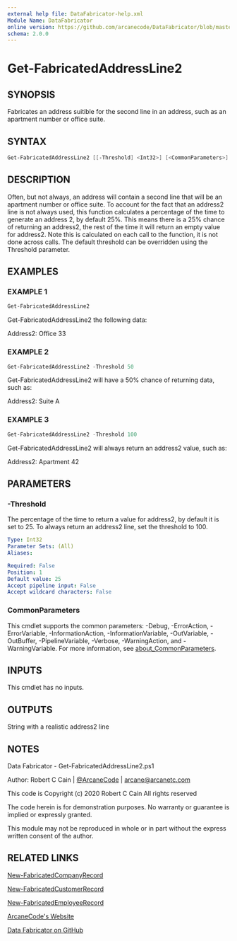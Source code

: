 ```yaml
---
external help file: DataFabricator-help.xml
Module Name: DataFabricator
online version: https://github.com/arcanecode/DataFabricator/blob/master/Documentation/New-FabricatedCompanyRecord.md
schema: 2.0.0
---
```


# Get-FabricatedAddressLine2

## SYNOPSIS

Fabricates an address suitible for the second line in an address, such as an apartment number or office suite.

## SYNTAX

```powershell
Get-FabricatedAddressLine2 [[-Threshold] <Int32>] [<CommonParameters>]
```

## DESCRIPTION

Often, but not always, an address will contain a second line that will be an apartment number or office suite.
To account for the fact that an address2 line is not always used, this function calculates a percentage of the time to generate an address 2, by default 25%.
This means there is a 25% chance of returning an address2, the rest of the time it will return an empty value for address2.
Note this is calculated on each call to the function, it is not done across calls.
The default threshold can be overridden using the Threshold parameter.

## EXAMPLES

### EXAMPLE 1

```powershell
Get-FabricatedAddressLine2
```

Get-FabricatedAddressLine2 the following data:

Address2: Office 33

### EXAMPLE 2

```powershell
Get-FabricatedAddressLine2 -Threshold 50
```

Get-FabricatedAddressLine2 will have a 50% chance of returning data, such as:

Address2: Suite A

### EXAMPLE 3

```powershell
Get-FabricatedAddressLine2 -Threshold 100
```

Get-FabricatedAddressLine2 will always return an address2 value, such as:

Address2: Apartment 42

## PARAMETERS

### -Threshold

The percentage of the time to return a value for address2, by default it is set to 25.
To always return an address2 line, set the threshold to 100.

```yaml
Type: Int32
Parameter Sets: (All)
Aliases:

Required: False
Position: 1
Default value: 25
Accept pipeline input: False
Accept wildcard characters: False
```

### CommonParameters

This cmdlet supports the common parameters: -Debug, -ErrorAction, -ErrorVariable, -InformationAction, -InformationVariable, -OutVariable, -OutBuffer, -PipelineVariable, -Verbose, -WarningAction, and -WarningVariable. For more information, see [about_CommonParameters](http://go.microsoft.com/fwlink/?LinkID=113216).

## INPUTS

This cmdlet has no inputs.

## OUTPUTS

String with a realistic address2 line

## NOTES

Data Fabricator - Get-FabricatedAddressLine2.ps1

Author: Robert C Cain | [@ArcaneCode](https://twitter.com/arcanecode) | arcane@arcanetc.com

This code is Copyright (c) 2020 Robert C Cain All rights reserved

The code herein is for demonstration purposes.
No warranty or guarantee is implied or expressly granted.

This module may not be reproduced in whole or in part without
the express written consent of the author.

## RELATED LINKS

[New-FabricatedCompanyRecord](https://github.com/arcanecode/DataFabricator/blob/master/Documentation/New-FabricatedCompanyRecord.md)

[New-FabricatedCustomerRecord](https://github.com/arcanecode/DataFabricator/blob/master/Documentation/New-FabricatedCustomerRecord.md)

[New-FabricatedEmployeeRecord](https://github.com/arcanecode/DataFabricator/blob/master/Documentation/New-FabricatedEmployeeRecord.md)

[ArcaneCode's Website](http://arcanecode.me)

[Data Fabricator on GitHub](http://datafabricator.com)
